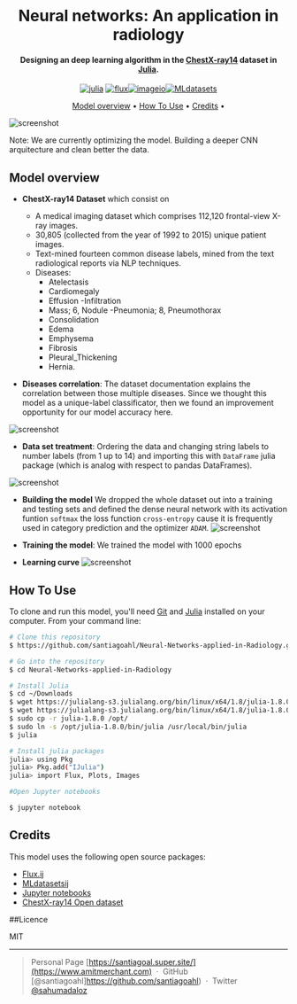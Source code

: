 
<h1 align="center">
  <br>
  <a href="https://imagineteam.com/images/Blog/0e17febd522cd9389b04ce5c00f25aec_L.jpg" width="200"></a>
  <br>
    Neural networks: An application in radiology
  <br>
</h1>

<h4 align="center">Designing an deep learning algorithm in the <a href="https://www.v7labs.com/open-datasets/chestx-ray14" target="_blank">ChestX-ray14</a> dataset in <a href="https://julialang.org/" target="_blank">Julia</a>.</h4>

<p align="center">
  <a href='https://julialang.org/' target="_blank"><img alt='julia' src='https://img.shields.io/badge/Julia-100000?style=for-the-badge&logo=julia&logoColor=3F9B0B&labelColor=CA3435&color=9955BB'/></a>
  <a href='https://fluxml.ai/Flux.jl/stable/' target="_blank"><img alt='flux' src='https://img.shields.io/badge/Flux.ij-100000?style=for-the-badge&logo=flux&logoColor=3F9B0B&labelColor=CA3435&color=3F9B0B'/></a><a href='https://juliapackages.com/p/imageio' target="_blank"><img alt='imageio' src='https://img.shields.io/badge/Imageio.ij-100000?style=for-the-badge&logo=imageio&logoColor=3F9B0B&labelColor=CA3435&color=CA3435'/></a><a href='https://juliapackages.com/p/imageio' target="_blank"><img alt='MLdatasets' src='https://img.shields.io/badge/MLdatasets.ij-100000?style=for-the-badge&logo=MLdatasets&logoColor=3F9B0B&labelColor=CA3435&color=9955BB'/></a>
</p>

<p align="center">
  <a href="#model-overview">Model overview</a> •
  <a href="#how-to-use">How To Use</a> •
  <a href="#credits">Credits</a> •
</p>

![screenshot](https://assets-global.website-files.com/5d7b77b063a9066d83e1209c/61e9d024a8f37c0c35fc7aad_ChestX-ray14-0000001144-46559e6f_9iVbS0m.jpeg)

Note: We are currently optimizing the model. Building a deeper CNN arquitecture and clean better the data.

## Model overview

* **ChestX-ray14 Dataset** which consist on
    - A medical imaging dataset which comprises 112,120 frontal-view X-ray images.
    - 30,805 (collected from the year of 1992 to 2015) unique patient images.
    - Text-mined fourteen common disease labels, mined from the text radiological reports via NLP techniques.
    - Diseases: 
        - Atelectasis
        - Cardiomegaly
        - Effusion
        -Infiltration
        - Mass; 6, Nodule
        -Pneumonia; 8, Pneumothorax
        - Consolidation
        - Edema
        - Emphysema
        - Fibrosis
        - Pleural_Thickening
        - Hernia.
        
* **Diseases correlation**: The dataset documentation explains the correlation between those multiple diseases. Since we thought this model as a unique-label classificator, then we found an improvement opportunity for our model accuracy here.

![screenshot](https://winter-anchovy-50e.notion.site/image/https%3A%2F%2Fs3-us-west-2.amazonaws.com%2Fsecure.notion-static.com%2F01873699-f86d-4d31-9366-b04c9c1a56fe%2FUntitled.png?table=block&id=31fbfd52-4042-4b48-8e14-903249e924b6&spaceId=12eea25e-0790-4a8f-aa1c-b60f93c02da2&width=1440&userId=&cache=v2)

* **Data set treatment**: Ordering the data and changing string labels to number labels (from 1 up to 14) and importing this with `DataFrame` julia package (which is analog with respect to pandas DataFrames).

![screenshot](https://winter-anchovy-50e.notion.site/image/https%3A%2F%2Fs3-us-west-2.amazonaws.com%2Fsecure.notion-static.com%2Fcf268d3d-da51-4be2-ab10-a5e6248e6785%2FUntitled.png?table=block&id=27cd59b0-fc68-436f-b64a-d93a116ebc67&spaceId=12eea25e-0790-4a8f-aa1c-b60f93c02da2&width=1760&userId=&cache=v2)
  
* **Building the model** We dropped the whole dataset out into a training and testing sets and defined the dense neural network with its activation funtion `softmax` the loss function `cross-entropy` cause it is frequently used in category prediction and the optimizer `ADAM`. 
![screenshot](https://winter-anchovy-50e.notion.site/image/https%3A%2F%2Fs3-us-west-2.amazonaws.com%2Fsecure.notion-static.com%2F9aafdcb1-a4cb-4e7b-97b5-3bfdb9c60b04%2FUntitled.png?table=block&id=635b1294-810b-465f-8bd8-64149920971d&spaceId=12eea25e-0790-4a8f-aa1c-b60f93c02da2&width=2000&userId=&cache=v2)

* **Training the model**: We trained the model with 1000 epochs
* **Learning curve**
![screenshot](https://winter-anchovy-50e.notion.site/image/https%3A%2F%2Fs3-us-west-2.amazonaws.com%2Fsecure.notion-static.com%2Fcc41aec4-27a4-42d0-93fc-eab4d7846faf%2FUntitled.png?table=block&id=65b4ed23-6a12-48aa-83a6-9c3094e06212&spaceId=12eea25e-0790-4a8f-aa1c-b60f93c02da2&width=1800&userId=&cache=v2)

## How To Use

To clone and run this model, you'll need [Git](https://git-scm.com) and [Julia](https://julialang.org/downloads/) installed on your computer. From your command line:

```bash
# Clone this repository
$ https://github.com/santiagoahl/Neural-Networks-applied-in-Radiology.git

# Go into the repository
$ cd Neural-Networks-applied-in-Radiology

# Install Julia
$ cd ~/Downloads
$ wget https://julialang-s3.julialang.org/bin/linux/x64/1.8/julia-1.8.0-linux-x86_64.tar.gz
$ wget https://julialang-s3.julialang.org/bin/linux/x64/1.8/julia-1.8.0-linux-x86_64.tar.gz
$ sudo cp -r julia-1.8.0 /opt/
$ sudo ln -s /opt/julia-1.8.0/bin/julia /usr/local/bin/julia
$ julia

# Install julia packages
julia> using Pkg 
julia> Pkg.add("IJulia")
julia> import Flux, Plots, Images

#Open Jupyter notebooks

$ jupyter notebook
```


## Credits

This model uses the following open source packages:

- [Flux.ij](https://fluxml.ai/Flux.jl/stable/)
- [MLdatasetsij](https://img.shields.io/badge/MLdatasets.ij-100000?style=for-the-badge&logo=MLdatasets&logoColor=3F9B0B&labelColor=CA3435&color=9955BB)
- [Jupyter notebooks](https://jupyter.org/)
- [ChestX-ray14 Open dataset](https://www.v7labs.com/open-datasets/chestx-ray14)


##Licence

MIT

---

> Personal Page [https://santiagoal.super.site/](https://www.amitmerchant.com) &nbsp;&middot;&nbsp;
> GitHub [@santiagoahl]https://github.com/santiagoahl) &nbsp;&middot;&nbsp;
> Twitter [@sahumadaloz](https://twitter.com/sahumadaloz)

